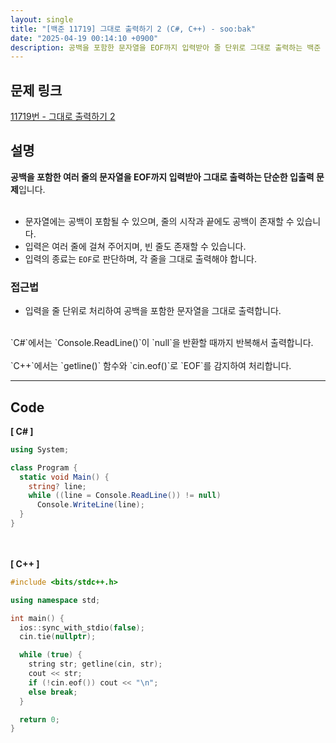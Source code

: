```yaml
---
layout: single
title: "[백준 11719] 그대로 출력하기 2 (C#, C++) - soo:bak"
date: "2025-04-19 00:14:10 +0900"
description: 공백을 포함한 문자열을 EOF까지 입력받아 줄 단위로 그대로 출력하는 백준 11719번 그대로 출력하기 2 문제의 C# 및 C++ 풀이 및 해설
---
```


## 문제 링크
[11719번 - 그대로 출력하기 2](https://www.acmicpc.net/problem/11719)

## 설명
**공백을 포함한 여러 줄의 문자열을 EOF까지 입력받아 그대로 출력하는 단순한 입출력 문제**입니다.<br>
<br>

- 문자열에는 공백이 포함될 수 있으며, 줄의 시작과 끝에도 공백이 존재할 수 있습니다.<br>
- 입력은 여러 줄에 걸쳐 주어지며, 빈 줄도 존재할 수 있습니다.<br>
- 입력의 종료는 `EOF`로 판단하며, 각 줄을 그대로 출력해야 합니다.<br>

### 접근법
- 입력을 줄 단위로 처리하여 공백을 포함한 문자열을 그대로 출력합니다.<br>

<br>
`C#`에서는 `Console.ReadLine()`이 `null`을 반환할 때까지 반복해서 출력합니다.<br>
<br>
`C++`에서는 `getline()` 함수와 `cin.eof()`로 `EOF`를 감지하여 처리합니다.<br>

---

## Code
<b>[ C# ] </b>
<br>

```csharp
using System;

class Program {
  static void Main() {
    string? line;
    while ((line = Console.ReadLine()) != null)
      Console.WriteLine(line);
  }
}
```

<br><br>
<b>[ C++ ] </b>
<br>

```cpp
#include <bits/stdc++.h>

using namespace std;

int main() {
  ios::sync_with_stdio(false);
  cin.tie(nullptr);

  while (true) {
    string str; getline(cin, str);
    cout << str;
    if (!cin.eof()) cout << "\n";
    else break;
  }

  return 0;
}
```
